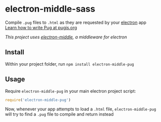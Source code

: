 # electron-middle-sass

Compile `.pug` files to `.html` as they are requested by your [electron](https://electronjs.org/) app  
[Learn how to write Pug at pugjs.org](https://pugjs.org/api/getting-started.html)

*This project uses [electron-middle](https://www.npmjs.com/package/electron-middle), a middleware for electron*

## Install

Within your project folder, run `npm install electron-middle-pug`

## Usage

Require `electron-middle-pug` in your main electron project script:
```javascript
require('electron-middle-pug')
```

Now, whenever your app attempts to load a `.html` file, `electron-middle-pug` will try to find a `.pug` file to compile and return instead  